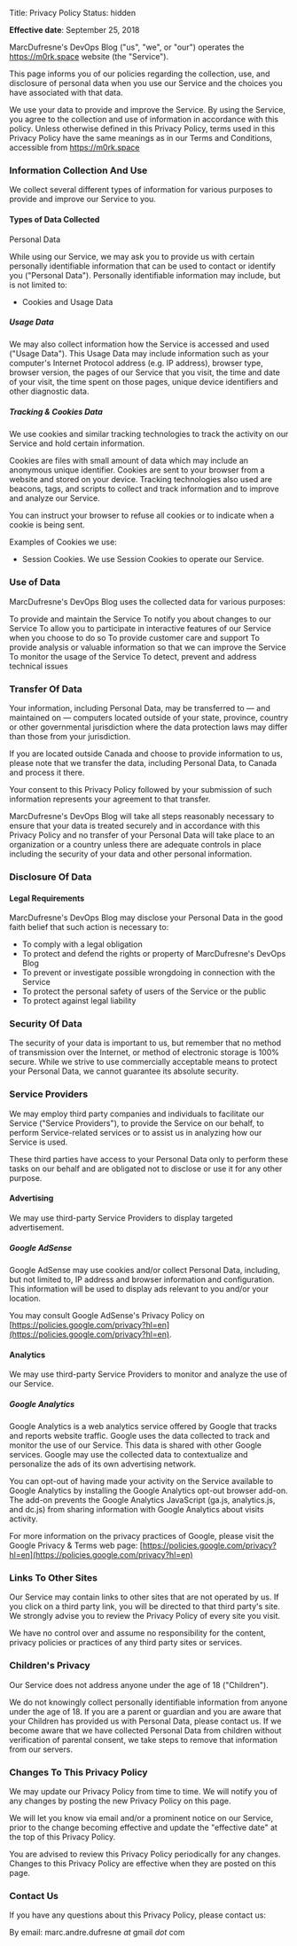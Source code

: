 Title: Privacy Policy
Status: hidden

**Effective date**: September 25, 2018

MarcDufresne's DevOps Blog ("us", "we", or "our") operates the https://m0rk.space website (the "Service").

This page informs you of our policies regarding the collection, use, and disclosure of personal data when you use
our Service and the choices you have associated with that data.

We use your data to provide and improve the Service. By using the Service, you agree to the collection and use
of information in accordance with this policy. Unless otherwise defined in this Privacy Policy,
terms used in this Privacy Policy have the same meanings as in our Terms and Conditions,
accessible from https://m0rk.space

### Information Collection And Use

We collect several different types of information for various purposes to provide and improve our Service to you.

#### Types of Data Collected

Personal Data

While using our Service, we may ask you to provide us with certain personally identifiable information that can
be used to contact or identify you ("Personal Data"). Personally identifiable information may include,
but is not limited to:

- Cookies and Usage Data

##### Usage Data

We may also collect information how the Service is accessed and used ("Usage Data"). This Usage Data may include
information such as your computer's Internet Protocol address (e.g. IP address), browser type, browser version,
the pages of our Service that you visit, the time and date of your visit, the time spent on those pages,
unique device identifiers and other diagnostic data.

##### Tracking & Cookies Data

We use cookies and similar tracking technologies to track the activity on our Service and hold certain information.

Cookies are files with small amount of data which may include an anonymous unique identifier.
Cookies are sent to your browser from a website and stored on your device. Tracking technologies also
used are beacons, tags, and scripts to collect and track information and to improve and analyze our Service.

You can instruct your browser to refuse all cookies or to indicate when a cookie is being sent.

Examples of Cookies we use:

- Session Cookies. We use Session Cookies to operate our Service.

### Use of Data

MarcDufresne's DevOps Blog uses the collected data for various purposes:

To provide and maintain the Service
To notify you about changes to our Service
To allow you to participate in interactive features of our Service when you choose to do so
To provide customer care and support
To provide analysis or valuable information so that we can improve the Service
To monitor the usage of the Service
To detect, prevent and address technical issues

### Transfer Of Data

Your information, including Personal Data, may be transferred to — and maintained on — computers located
outside of your state, province, country or other governmental jurisdiction where the data protection
laws may differ than those from your jurisdiction.

If you are located outside Canada and choose to provide information to us, please note that we transfer the data,
including Personal Data, to Canada and process it there.

Your consent to this Privacy Policy followed by your submission of such information represents your
agreement to that transfer.

MarcDufresne's DevOps Blog will take all steps reasonably necessary to ensure that your data is treated securely
and in accordance with this Privacy Policy and no transfer of your Personal Data will take place to an organization
or a country unless there are adequate controls in place including the security of your data and
other personal information.

### Disclosure Of Data

#### Legal Requirements

MarcDufresne's DevOps Blog may disclose your Personal Data in the good faith belief that such action is necessary to:

- To comply with a legal obligation
- To protect and defend the rights or property of MarcDufresne's DevOps Blog
- To prevent or investigate possible wrongdoing in connection with the Service
- To protect the personal safety of users of the Service or the public
- To protect against legal liability

### Security Of Data

The security of your data is important to us, but remember that no method of transmission over the Internet,
or method of electronic storage is 100% secure. While we strive to use commercially acceptable means to protect
your Personal Data, we cannot guarantee its absolute security.

### Service Providers
We may employ third party companies and individuals to facilitate our Service ("Service Providers"), to provide the
Service on our behalf, to perform Service-related services or to assist us in analyzing how our Service is used.

These third parties have access to your Personal Data only to perform these tasks on our behalf and are obligated
not to disclose or use it for any other purpose.

#### Advertising

We may use third-party Service Providers to display targeted advertisement.

##### Google AdSense

Google AdSense may use cookies and/or collect Personal Data, including, but not limited to, IP address and browser
information and configuration. This information will be used to display ads relevant to you and/or your location.

You may consult Google AdSense's Privacy Policy on
[https://policies.google.com/privacy?hl=en](https://policies.google.com/privacy?hl=en).

#### Analytics

We may use third-party Service Providers to monitor and analyze the use of our Service.

##### Google Analytics

Google Analytics is a web analytics service offered by Google that tracks and reports website traffic.
Google uses the data collected to track and monitor the use of our Service. This data is shared with other Google
services. Google may use the collected data to contextualize and personalize the ads of its own advertising network.

You can opt-out of having made your activity on the Service available to Google Analytics by installing the
Google Analytics opt-out browser add-on. The add-on prevents the Google Analytics JavaScript
(ga.js, analytics.js, and dc.js) from sharing information with Google Analytics about visits activity.

For more information on the privacy practices of Google, please visit the Google Privacy & Terms web page:
[https://policies.google.com/privacy?hl=en](https://policies.google.com/privacy?hl=en)

### Links To Other Sites
Our Service may contain links to other sites that are not operated by us. If you click on a third party link, you
will be directed to that third party's site. We strongly advise you to review the
Privacy Policy of every site you visit.

We have no control over and assume no responsibility for the content, privacy policies or practices of any third party
sites or services.

### Children's Privacy

Our Service does not address anyone under the age of 18 ("Children").

We do not knowingly collect personally identifiable information from anyone under the age of 18. If you are a
parent or guardian and you are aware that your Children has provided us with Personal Data, please contact us.
If we become aware that we have collected Personal Data from children without verification of parental consent,
we take steps to remove that information from our servers.

### Changes To This Privacy Policy
We may update our Privacy Policy from time to time. We will notify you of any changes by posting the new
Privacy Policy on this page.

We will let you know via email and/or a prominent notice on our Service, prior to the change becoming
effective and update the "effective date" at the top of this Privacy Policy.

You are advised to review this Privacy Policy periodically for any changes. Changes to this Privacy Policy
are effective when they are posted on this page.

### Contact Us
If you have any questions about this Privacy Policy, please contact us:

By email: marc.andre.dufresne *at* gmail *dot* com
